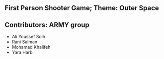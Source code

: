 ## First Person Shooter Game; Theme: Outer Space

## Contributors: ARMY group
- Ali Youssef Solh
- Rani Salman
- Mohamad Khalifeh
- Yara Harb
